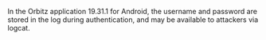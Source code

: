 In the Orbitz application 19.31.1 for Android, the username and password are stored in the log during authentication, and may be available to attackers via logcat.